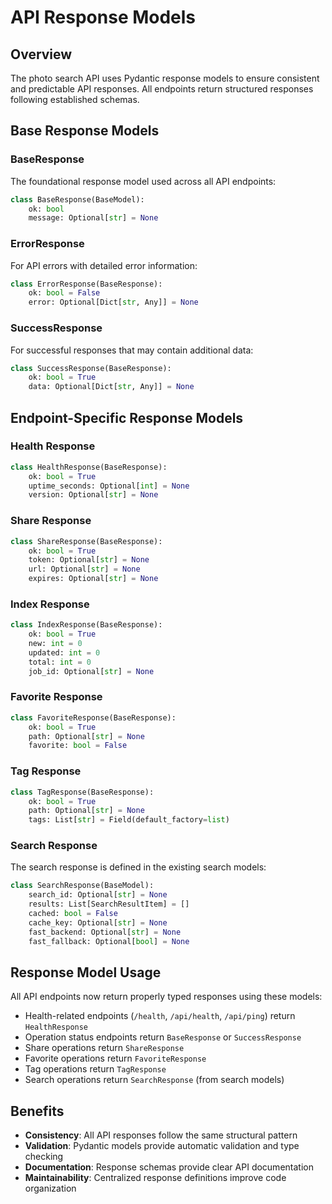 # API Response Models

## Overview
The photo search API uses Pydantic response models to ensure consistent and predictable API responses. All endpoints return structured responses following established schemas.

## Base Response Models

### BaseResponse
The foundational response model used across all API endpoints:

```python
class BaseResponse(BaseModel):
    ok: bool
    message: Optional[str] = None
```

### ErrorResponse  
For API errors with detailed error information:

```python
class ErrorResponse(BaseResponse):
    ok: bool = False
    error: Optional[Dict[str, Any]] = None
```

### SuccessResponse
For successful responses that may contain additional data:

```python
class SuccessResponse(BaseResponse):
    ok: bool = True
    data: Optional[Dict[str, Any]] = None
```

## Endpoint-Specific Response Models

### Health Response
```python
class HealthResponse(BaseResponse):
    ok: bool = True
    uptime_seconds: Optional[int] = None
    version: Optional[str] = None
```

### Share Response
```python
class ShareResponse(BaseResponse):
    ok: bool = True
    token: Optional[str] = None
    url: Optional[str] = None
    expires: Optional[str] = None
```

### Index Response
```python
class IndexResponse(BaseResponse):
    ok: bool = True
    new: int = 0
    updated: int = 0
    total: int = 0
    job_id: Optional[str] = None
```

### Favorite Response
```python
class FavoriteResponse(BaseResponse):
    ok: bool = True
    path: Optional[str] = None
    favorite: bool = False
```

### Tag Response
```python
class TagResponse(BaseResponse):
    ok: bool = True
    path: Optional[str] = None
    tags: List[str] = Field(default_factory=list)
```

### Search Response
The search response is defined in the existing search models:

```python
class SearchResponse(BaseModel):
    search_id: Optional[str] = None
    results: List[SearchResultItem] = []
    cached: bool = False
    cache_key: Optional[str] = None
    fast_backend: Optional[str] = None
    fast_fallback: Optional[bool] = None
```

## Response Model Usage

All API endpoints now return properly typed responses using these models:

- Health-related endpoints (`/health`, `/api/health`, `/api/ping`) return `HealthResponse`
- Operation status endpoints return `BaseResponse` or `SuccessResponse`  
- Share operations return `ShareResponse`
- Favorite operations return `FavoriteResponse`
- Tag operations return `TagResponse`
- Search operations return `SearchResponse` (from search models)

## Benefits

- **Consistency**: All API responses follow the same structural pattern
- **Validation**: Pydantic models provide automatic validation and type checking
- **Documentation**: Response schemas provide clear API documentation
- **Maintainability**: Centralized response definitions improve code organization